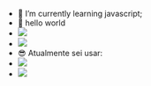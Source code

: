  - 🌱 I’m currently learning javascript;
- 💞️ hello world
- <a href="https://instagram.com/vitoriamartins_a" target="_blank"><img src="https://img.shields.io/badge/-Instagram-%23E4405F?style=for-the-badge&logo=instagram&logoColor=white" target="_blank"></a>
- <a href = "vitoriamartinsalves2006@gamil.com"><img src="https://img.shields.io/badge/Gmail-D14836?style=for-the-badge&logo=gmail&logoColor=white" target="_blank"></a>
- :sunglasses: Atualmente sei usar:
- ![](https://img.shields.io/badge/Scratch-4D97FF?style=for-the-badge&logo=Scratch&logoColor=white)
- ![](https://img.shields.io/badge/JavaScript-323330?style=for-the-badge&logo=javascript&logoColor=F7DF1E)
